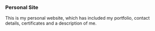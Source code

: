 ### Personal Site

This is my personal website, which has included my portfolio, contact details, certificates and a description of me.